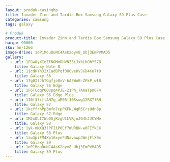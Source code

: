 ```yaml
---
layout: produk-casinghp
title: Invader Zinn and Tardis Box Samsung Galaxy S9 Plus Case
categories: samsung
tags: galaxy

# Produk
product-title: Invader Zinn and Tardis Box Samsung Galaxy S9 Plus Case
harga: 90000
sku: hn-1266
image-drive: 1oP1MouDuNC4AsK2oyv8_Ubj3EmPVMAD5
gallery:
  - url: 1FGw0yXIeZfNOMmDHVNZ5iJxbLbOhY578
    title: Galaxy Note 8
  - url: 1jcdHYh32XEadBPqf3UOveHVJGD4Ku7tO
    title: Galaxy S6
  - url: 17g0ItJhTGgfjo8xV-6AEWoB-ZPkP_wtB
    title: Galaxy S6 Edge
  - url: 1F6TCqqPOOvpq4PJE-21Ph_7AAaTpn6F4
    title: Galaxy S6 Edge Plus
  - url: 1I0f33iftAN7q_aR05f10Sswg12RXTfRH
    title: Galaxy S7
  - url: 1kcYfrhPp3mfn7cpPXFNLWqR5CrsUdn8p
    title: Galaxy S7 Edge
  - url: 1MJxOLI7WuQSjKzgU1LVRjoJG4hJJCYMe
    title: Galaxy S8
  - url: 1yk-mNXQ3lPFIiP6Cf7WURBN-w0FIfkCX
    title: Galaxy S8 Plus
  - url: 1zw3piFM4Xp16xynFUNavowpJWnjFlX9x
    title: Galaxy S9
  - url: 1oP1MouDuNC4AsK2oyv8_Ubj3EmPVMAD5
    title: Galaxy S9 Plus
---
```

